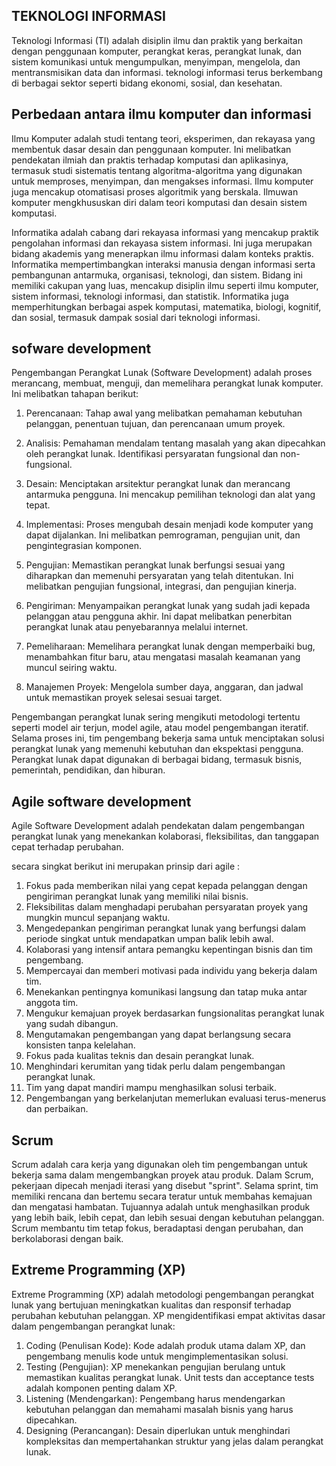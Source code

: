## TEKNOLOGI INFORMASI
Teknologi Informasi (TI) adalah disiplin ilmu dan praktik yang berkaitan dengan penggunaan komputer, perangkat keras, perangkat lunak, dan sistem komunikasi untuk mengumpulkan, menyimpan, mengelola, dan mentransmisikan data dan informasi. 
teknologi informasi terus berkembang di berbagai sektor seperti bidang ekonomi, sosial, dan kesehatan.

## Perbedaan antara ilmu komputer dan informasi 
Ilmu Komputer adalah studi tentang teori, eksperimen, dan rekayasa yang membentuk dasar desain dan penggunaan komputer. Ini melibatkan pendekatan ilmiah dan praktis terhadap komputasi dan aplikasinya, termasuk studi sistematis tentang algoritma-algoritma yang digunakan untuk memproses, menyimpan, dan mengakses informasi. Ilmu komputer juga mencakup otomatisasi proses algoritmik yang berskala. Ilmuwan komputer mengkhususkan diri dalam teori komputasi dan desain sistem komputasi.

Informatika adalah cabang dari rekayasa informasi yang mencakup praktik pengolahan informasi dan rekayasa sistem informasi. Ini juga merupakan bidang akademis yang menerapkan ilmu informasi dalam konteks praktis. Informatika mempertimbangkan interaksi manusia dengan informasi serta pembangunan antarmuka, organisasi, teknologi, dan sistem. Bidang ini memiliki cakupan yang luas, mencakup disiplin ilmu seperti ilmu komputer, sistem informasi, teknologi informasi, dan statistik. Informatika juga memperhitungkan berbagai aspek komputasi, matematika, biologi, kognitif, dan sosial, termasuk dampak sosial dari teknologi informasi.

## sofware development 

Pengembangan Perangkat Lunak (Software Development) adalah proses merancang, membuat, menguji, dan memelihara perangkat lunak komputer. Ini melibatkan tahapan berikut:

1. Perencanaan: Tahap awal yang melibatkan pemahaman kebutuhan pelanggan, penentuan tujuan, dan perencanaan umum proyek.

2. Analisis: Pemahaman mendalam tentang masalah yang akan dipecahkan oleh perangkat lunak. Identifikasi persyaratan fungsional dan non-fungsional.

3. Desain: Menciptakan arsitektur perangkat lunak dan merancang antarmuka pengguna. Ini mencakup pemilihan teknologi dan alat yang tepat.

4. Implementasi: Proses mengubah desain menjadi kode komputer yang dapat dijalankan. Ini melibatkan pemrograman, pengujian unit, dan pengintegrasian komponen.

5. Pengujian: Memastikan perangkat lunak berfungsi sesuai yang diharapkan dan memenuhi persyaratan yang telah ditentukan. Ini melibatkan pengujian fungsional, integrasi, dan pengujian kinerja.

6. Pengiriman: Menyampaikan perangkat lunak yang sudah jadi kepada pelanggan atau pengguna akhir. Ini dapat melibatkan penerbitan perangkat lunak atau penyebarannya melalui internet.

7. Pemeliharaan: Memelihara perangkat lunak dengan memperbaiki bug, menambahkan fitur baru, atau mengatasi masalah keamanan yang muncul seiring waktu.

8. Manajemen Proyek: Mengelola sumber daya, anggaran, dan jadwal untuk memastikan proyek selesai sesuai target.

Pengembangan perangkat lunak sering mengikuti metodologi tertentu seperti model air terjun, model agile, atau model pengembangan iteratif. Selama proses ini, tim pengembang bekerja sama untuk menciptakan solusi perangkat lunak yang memenuhi kebutuhan dan ekspektasi pengguna. Perangkat lunak dapat digunakan di berbagai bidang, termasuk bisnis, pemerintah, pendidikan, dan hiburan.

## Agile software development
Agile Software Development adalah pendekatan dalam pengembangan perangkat lunak yang menekankan kolaborasi, fleksibilitas, dan tanggapan cepat terhadap perubahan. 

secara singkat berikut ini merupakan prinsip dari agile :
1. Fokus pada memberikan nilai yang cepat kepada pelanggan dengan pengiriman perangkat lunak yang memiliki nilai bisnis.
2. Fleksibilitas dalam menghadapi perubahan persyaratan proyek yang mungkin muncul sepanjang waktu.
3. Mengedepankan pengiriman perangkat lunak yang berfungsi dalam periode singkat untuk mendapatkan umpan balik lebih awal.
4. Kolaborasi yang intensif antara pemangku kepentingan bisnis dan tim pengembang.
5. Mempercayai dan memberi motivasi pada individu yang bekerja dalam tim.
6. Menekankan pentingnya komunikasi langsung dan tatap muka antar anggota tim.
7. Mengukur kemajuan proyek berdasarkan fungsionalitas perangkat lunak yang sudah dibangun.
8. Mengutamakan pengembangan yang dapat berlangsung secara konsisten tanpa kelelahan.
9. Fokus pada kualitas teknis dan desain perangkat lunak.
10. Menghindari kerumitan yang tidak perlu dalam pengembangan perangkat lunak.
11. Tim yang dapat mandiri mampu menghasilkan solusi terbaik.
12. Pengembangan yang berkelanjutan memerlukan evaluasi terus-menerus dan perbaikan.

## Scrum 
Scrum adalah cara kerja yang digunakan oleh tim pengembangan untuk bekerja sama dalam mengembangkan proyek atau produk. Dalam Scrum, pekerjaan dipecah menjadi iterasi yang disebut "sprint". Selama sprint, tim memiliki rencana dan bertemu secara teratur untuk membahas kemajuan dan mengatasi hambatan. Tujuannya adalah untuk menghasilkan produk yang lebih baik, lebih cepat, dan lebih sesuai dengan kebutuhan pelanggan. Scrum membantu tim tetap fokus, beradaptasi dengan perubahan, dan berkolaborasi dengan baik.

## Extreme Programming (XP)
Extreme Programming (XP) adalah metodologi pengembangan perangkat lunak yang bertujuan meningkatkan kualitas dan responsif terhadap perubahan kebutuhan pelanggan.
XP mengidentifikasi empat aktivitas dasar dalam pengembangan perangkat lunak:

1. Coding (Penulisan Kode): Kode adalah produk utama dalam XP, dan pengembang menulis kode untuk mengimplementasikan solusi.
2. Testing (Pengujian): XP menekankan pengujian berulang untuk memastikan kualitas perangkat lunak. Unit tests dan acceptance tests adalah komponen penting dalam XP.
3. Listening (Mendengarkan): Pengembang harus mendengarkan kebutuhan pelanggan dan memahami masalah bisnis yang harus dipecahkan.
4. Designing (Perancangan): Desain diperlukan untuk menghindari kompleksitas dan mempertahankan struktur yang jelas dalam perangkat lunak.





